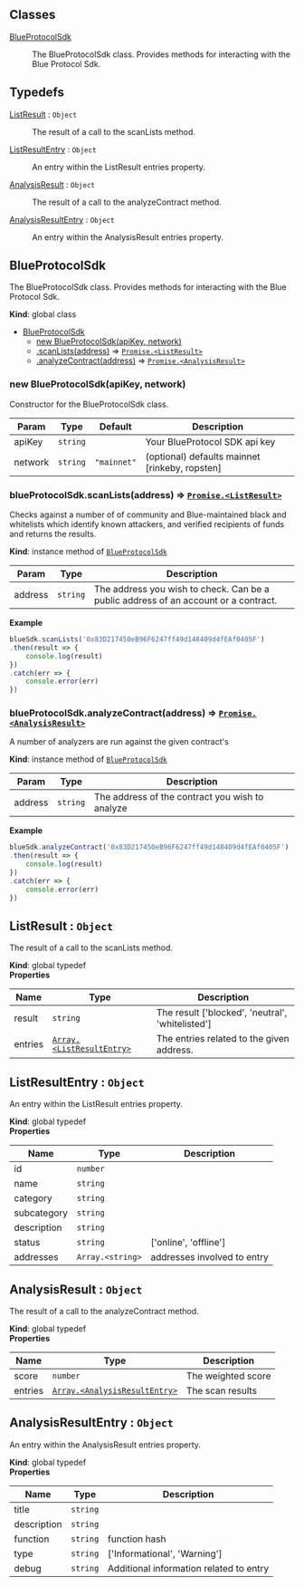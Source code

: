 ## Classes

<dl>
<dt><a href="#BlueProtocolSdk">BlueProtocolSdk</a></dt>
<dd><p>The BlueProtocolSdk class. Provides methods for interacting with the Blue
Protocol Sdk.</p>
</dd>
</dl>

## Typedefs

<dl>
<dt><a href="#ListResult">ListResult</a> : <code>Object</code></dt>
<dd><p>The result of a call to the scanLists method.</p>
</dd>
<dt><a href="#ListResultEntry">ListResultEntry</a> : <code>Object</code></dt>
<dd><p>An entry within the ListResult entries property.</p>
</dd>
<dt><a href="#AnalysisResult">AnalysisResult</a> : <code>Object</code></dt>
<dd><p>The result of a call to the analyzeContract method.</p>
</dd>
<dt><a href="#AnalysisResultEntry">AnalysisResultEntry</a> : <code>Object</code></dt>
<dd><p>An entry within the AnalysisResult entries property.</p>
</dd>
</dl>

<a name="BlueProtocolSdk"></a>

## BlueProtocolSdk
The BlueProtocolSdk class. Provides methods for interacting with the Blue
Protocol Sdk.

**Kind**: global class  

* [BlueProtocolSdk](#BlueProtocolSdk)
    * [new BlueProtocolSdk(apiKey, network)](#new_BlueProtocolSdk_new)
    * [.scanLists(address)](#BlueProtocolSdk+scanLists) ⇒ [<code>Promise.&lt;ListResult&gt;</code>](#ListResult)
    * [.analyzeContract(address)](#BlueProtocolSdk+analyzeContract) ⇒ [<code>Promise.&lt;AnalysisResult&gt;</code>](#AnalysisResult)

<a name="new_BlueProtocolSdk_new"></a>

### new BlueProtocolSdk(apiKey, network)
Constructor for the BlueProtocolSdk class.


| Param | Type | Default | Description |
| --- | --- | --- | --- |
| apiKey | <code>string</code> |  | Your BlueProtocol SDK api key |
| network | <code>string</code> | <code>&quot;mainnet&quot;</code> | (optional) defaults mainnet [rinkeby, ropsten] |

<a name="BlueProtocolSdk+scanLists"></a>

### blueProtocolSdk.scanLists(address) ⇒ [<code>Promise.&lt;ListResult&gt;</code>](#ListResult)
Checks against a number of of community and Blue-maintained black and
whitelists which identify known attackers, and verified recipients of
funds and returns the results.

**Kind**: instance method of [<code>BlueProtocolSdk</code>](#BlueProtocolSdk)  

| Param | Type | Description |
| --- | --- | --- |
| address | <code>string</code> | The address you wish to check. Can be a public                           address of an account or a contract. |

**Example**  
```js
blueSdk.scanLists('0x83D217450eB96F6247ff49d148409d4fEAf0405F')
.then(result => {
    console.log(result)
})
.catch(err => {
    console.error(err)
})
```
<a name="BlueProtocolSdk+analyzeContract"></a>

### blueProtocolSdk.analyzeContract(address) ⇒ [<code>Promise.&lt;AnalysisResult&gt;</code>](#AnalysisResult)
A number of analyzers are run against the given contract's

**Kind**: instance method of [<code>BlueProtocolSdk</code>](#BlueProtocolSdk)  

| Param | Type | Description |
| --- | --- | --- |
| address | <code>string</code> | The address of the contract you wish to analyze |

**Example**  
```js
blueSdk.analyzeContract('0x83D217450eB96F6247ff49d148409d4fEAf0405F')
.then(result => {
    console.log(result)
})
.catch(err => {
    console.error(err)
})
```
<a name="ListResult"></a>

## ListResult : <code>Object</code>
The result of a call to the scanLists method.

**Kind**: global typedef  
**Properties**

| Name | Type | Description |
| --- | --- | --- |
| result | <code>string</code> | The result ['blocked', 'neutral', 'whitelisted'] |
| entries | [<code>Array.&lt;ListResultEntry&gt;</code>](#ListResultEntry) | The entries related to the given address. |

<a name="ListResultEntry"></a>

## ListResultEntry : <code>Object</code>
An entry within the ListResult entries property.

**Kind**: global typedef  
**Properties**

| Name | Type | Description |
| --- | --- | --- |
| id | <code>number</code> |  |
| name | <code>string</code> |  |
| category | <code>string</code> |  |
| subcategory | <code>string</code> |  |
| description | <code>string</code> |  |
| status | <code>string</code> | ['online', 'offline'] |
| addresses | <code>Array.&lt;string&gt;</code> | addresses involved to entry |

<a name="AnalysisResult"></a>

## AnalysisResult : <code>Object</code>
The result of a call to the analyzeContract method.

**Kind**: global typedef  
**Properties**

| Name | Type | Description |
| --- | --- | --- |
| score | <code>number</code> | The weighted score |
| entries | [<code>Array.&lt;AnalysisResultEntry&gt;</code>](#AnalysisResultEntry) | The scan results |

<a name="AnalysisResultEntry"></a>

## AnalysisResultEntry : <code>Object</code>
An entry within the AnalysisResult entries property.

**Kind**: global typedef  
**Properties**

| Name | Type | Description |
| --- | --- | --- |
| title | <code>string</code> |  |
| description | <code>string</code> |  |
| function | <code>string</code> | function hash |
| type | <code>string</code> | ['Informational', 'Warning'] |
| debug | <code>string</code> | Additional information related to entry |

